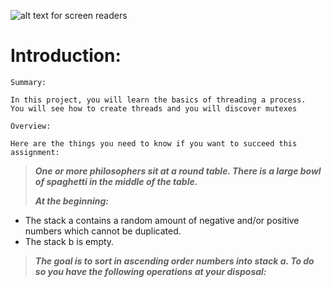 ![alt text for screen readers](https://www.interviewbit.com/blog/wp-content/uploads/2021/10/Banner-Dining-Philosophers-Problem.png "Sorting algrithm in C")
# Introduction:
` Summary: `
```
In this project, you will learn the basics of threading a process.
You will see how to create threads and you will discover mutexes
```
` Overview: `
```
Here are the things you need to know if you want to succeed this assignment:
```
> ***One or more philosophers sit at a round table.
There is a large bowl of spaghetti in the middle of the table.*** 
>
> ***At the beginning:*** 
* The stack a contains a random amount of negative and/or positive numbers which cannot be duplicated.
* The stack b is empty.
> ***The goal is to sort in ascending order numbers into stack a. To do so you have the following operations at your disposal:*** 
